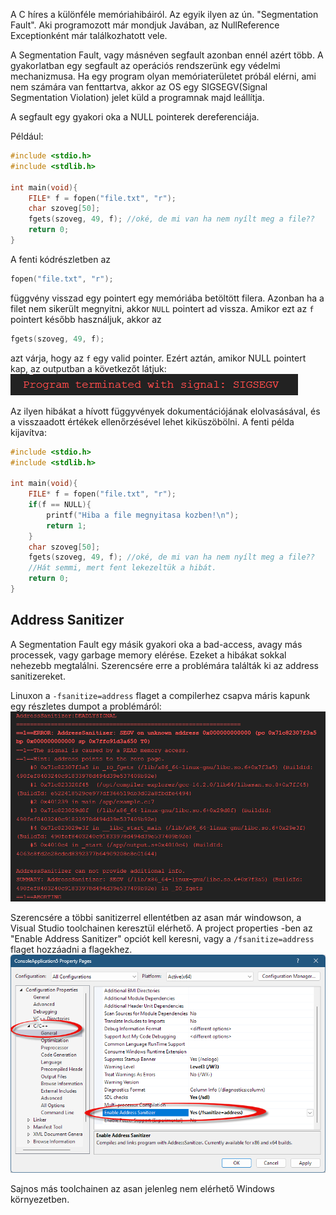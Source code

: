 A C híres a különféle memóriahibáiról. Az egyik ilyen az ún. "Segmentation Fault". Aki programozott már mondjuk Javában, az NullReference Exceptionként már találkozhatott vele.

A Segmentation Fault, vagy másnéven segfault azonban ennél azért több. A gyakorlatban egy segfault az operációs rendszerünk egy védelmi mechanizmusa. Ha egy program olyan memóriaterületet próbál elérni, ami nem számára van fenttartva, akkor az OS egy SIGSEGV(Signal Segmentation Violation) jelet küld a programnak majd leállítja. 

A segfault egy gyakori oka a NULL pointerek dereferenciája.

Például: 

```cpp
#include <stdio.h>
#include <stdlib.h>

int main(void){
    FILE* f = fopen("file.txt", "r");
    char szoveg[50];
    fgets(szoveg, 49, f); //oké, de mi van ha nem nyílt meg a file??
    return 0;
}
```

A fenti kódrészletben az
```c
fopen("file.txt", "r");
```

függvény visszad egy pointert egy memóriába betöltött filera. Azonban ha a filet nem sikerült megnyitni, akkor `NULL` pointert ad vissza. Amikor ezt az `f` pointert később használjuk, akkor az 
```c
fgets(szoveg, 49, f);
```
azt várja, hogy az `f` egy valid pointer. Ezért aztán, amikor NULL pointert kap, az outputban a következőt látjuk:<br>
![alt text](image.png)

Az ilyen hibákat a hívott függyvények dokumentációjának elolvasásával, és a visszaadott értékek ellenőrzésével lehet kiküszöbölni. 
A fenti példa kijavítva:
```c
#include <stdio.h>
#include <stdlib.h>

int main(void){
    FILE* f = fopen("file.txt", "r");
    if(f == NULL){
        printf("Hiba a file megnyitasa kozben!\n");
        return 1;
    }
    char szoveg[50];
    fgets(szoveg, 49, f); //oké, de mi van ha nem nyílt meg a file??
    //Hát semmi, mert fent lekezeltük a hibát.
    return 0;
}
```

## Address Sanitizer

A Segmentation Fault egy másik gyakori oka a bad-access, avagy más processek, vagy garbage memory elérése. Ezeket a hibákat sokkal nehezebb megtalálni. Szerencsére erre a problémára találták ki az address sanitizereket. 

Linuxon a `-fsanitize=address` flaget a compilerhez csapva máris kapunk egy részletes dumpot a problémáról:
![alt text](image-1.png)

Szerencsére a többi sanitizerrel ellentétben az asan már windowson, a Visual Studio toolchainen keresztül elérhető. A project properties -ben az "Enable Address Sanitizer" opciót kell keresni, vagy a `/fsanitize=address` flaget hozzáadni a flagekhez.
![alt text](image-2.png)

Sajnos más toolchainen az asan jelenleg nem elérhető Windows környezetben. 